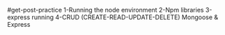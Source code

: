 #get-post-practice
1-Running the node environment
2-Npm libraries
3-express running
4-CRUD (CREATE-READ-UPDATE-DELETE) Mongoose & Express
